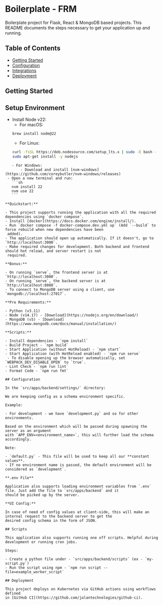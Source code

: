 # Boilerplate - FRM

Boilerplate project for Flask, React & MongoDB based projects. This README documents the steps necessary to get your
application up and running. 

## Table of Contents

- [Getting Started](#getting-started)
- [Configuration](#configuration)
- [Integrations](#integrations)
- [Deployment](#deployment)

## Getting Started
## Setup Environment

- Install Node v22:
    - For macOS: 
   ```sh
  brew install node@22
  ```
    - For Linux:
   ```sh
  curl -fsSL https://deb.nodesource.com/setup_lts.x | sudo -E bash -
  sudo apt-get install -y nodejs
 ```
    - For Windows:
        - Download and install [nvm-windows](https://github.com/coreybutler/nvm-windows/releases)
  - Open a new terminal and run:
    ```sh
    nvm install 22
    nvm use 22
    ```

**Quickstart:**

- This project supports running the application with all the required dependencies using `docker compose`.
- Install [docker](https://docs.docker.com/engine/install/).
- Run `docker compose -f docker-compose.dev.yml up` (Add `--build` to force rebuild when new dependencies have been
  added).
- The application should open up automatically. If it doesn't, go to `http://localhost:3000`.
- Make required changes for development. Both backend and frontend should hot reload, and server restart is not
  required.

**Bonus:**

- On running `serve`, the frontend server is at `http://localhost:3000`.
- On running `serve`, the backend server is at `http://localhost:8080`.
- To connect to MongoDB server using a client, use `mongodb://localhost:27017`.

**Pre Requirements:**

- Python (v3.11)
- Node (v14.17) - [Download](https://nodejs.org/en/download/)
- MongoDB (v5) - [Download](https://www.mongodb.com/docs/manual/installation/)

**Scripts:**

- Install dependencies - `npm install`
- Build Project - `npm build`
- Start Application (without HotReload) - `npm start`
- Start Application (with HotReload enabled) - `npm run serve`
  - To disable opening up the browser automatically, set `WEBPACK_DEV_DISABLE_OPEN` to `true`.
- Lint Check - `npm run lint`
- Format Code - `npm run fmt`

## Configuration

In the `src/apps/backend/settings/` directory:

We are keeping config as a schema environment specific.

Example:

- For development - we have `development.py` and so for other environments.

Based on the environment which will be passed during spawning the server as an argument
with `APP_ENV=<environment_name>`, this will further load the schema accordingly.

Note:

- `default.py` - This file will be used to keep all our **constant values**.
- If no environment name is passed, the default environment will be considered as `development`.

**.env File**

Application also supports loading environment variables from `.env` file. Just add the file to `src/apps/backend` and it
should be picked up by the server.

**UI Config:**

In case of need of config values at client-side, this will make an internal request to the backend server to get the
desired config schema in the form of JSON.

## Scripts

This application also supports running one off scripts. Helpful during development or running cron jobs.

Steps:

- Create a python file under - `src/apps/backend/scripts` (ex - `my-script.py`)
- Run the script using npm - `npm run script --file=example_worker_script`

## Deployment

This project deploys on Kubernetes via GitHub actions using workflows defined
in [GitHub CI](https://github.com/jalantechnologies/github-ci).
